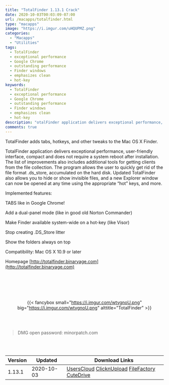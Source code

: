 ```yaml
---
title: "TotalFinder 1.13.1 Crack"
date: 2020-10-03T00:03:09-07:00
url: /macapps/totalfinder.html
type: "macapps"
image: "https://i.imgur.com/uHQUPMZ.png"
categories:
  - "Macapps"
  - "Utilities"
tags:
  - TotalFinder
  - exceptional performance
  - Google Chrome
  - outstanding performance
  - Finder windows
  - emphasizes clean
  - hot-key
keywords:
  - TotalFinder
  - exceptional performance
  - Google Chrome
  - outstanding performance
  - Finder windows
  - emphasizes clean
  - hot-key
description: "otalFinder application delivers exceptional performance, user-friendly interface, compact and does not require a system reboot after installation"
comments: true
---
```


TotalFinder adds tabs, hotkeys, and other tweaks to the Mac OS X Finder.

TotalFinder application delivers exceptional performance, user-friendly interface, compact and does not require a system reboot after installation. The list of improvements also includes additional tools for getting clients from the file collection. The program allows the user to quickly get rid of the file format .ds_store, accumulated on the hard disk. Updated TotalFinder also allows you to hide or show invisible files, and a new Explorer window can now be opened at any time using the appropriate “hot” keys, and more.

Implemented features:

TABS like in Google Chrome!

Add a dual-panel mode (like in good old Norton Commander)

Make Finder available system-wide on a hot-key (like Visor)

Stop creating .DS_Store litter

Show the folders always on top

Compatibility: Mac OS X 10.9 or later

Homepage [http://totalfinder.binaryage.com](http://totalfinder.binaryage.com)

<br/>
<br/>
<script async src="https://pagead2.googlesyndication.com/pagead/js/adsbygoogle.js"></script>
<ins class="adsbygoogle"
     style="display:block; text-align:center;"
     data-ad-layout="in-article"
     data-ad-format="fluid"
     data-ad-client="ca-pub-8746275014476192"
     data-ad-slot="5144997159"></ins>
<script>
     (adsbygoogle = window.adsbygoogle || []).push({});
</script>
<br/>
<br/>


<center>

{{< fancybox small="https://i.imgur.com/wtvgnoU.png" big="https://i.imgur.com/wtvgnoU.png" alttitle="TotalFinder" >}}

</center>

<br/>
<br/>


> DMG open password: minorpatch.com

<br/>

<br/>
<div id="history_version" class="history_version">

| Version | Updated | Download Links |
| ---- | ---- | ---- |
| 1.13.1 | 2020-10-03 | [UsersCloud](https://ouo.io/rdc4rJw)   [ClicknUpload](https://ouo.io/b7mpF3)   [FileFactory](https://ouo.io/o9asBt)   [CuteDrive](https://ouo.io/A0ya3O) |

</div>
